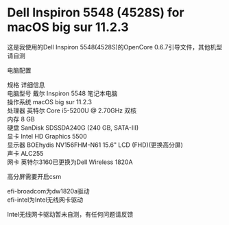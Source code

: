 Dell Inspiron 5548 (4528S) for macOS big sur 11.2.3
====
这是我使用的Dell Inspiron 5548(4528S)的OpenCore 0.6.7引导文件，其他机型请自测  

电脑配置  

规格	详细信息  
电脑型号	戴尔 Inspiron 5548 笔记本电脑  
操作系统	macOS big sur 11.2.3  
处理器	英特尔 Core i5-5200U @ 2.70GHz 双核  
内存	8 GB  
硬盘	SanDisk SDSSDA240G (240 GB, SATA-III)  
显卡	Intel HD Graphics 5500  
显示器	BOEhydis NV156FHM-N61 15.6" LCD (FHD)(更换高分屏)  
声卡	ALC255  
网卡	英特尔3160已更换为Dell Wireless 1820A  

高分屏需要开启csm

efi-broadcom为dw1820a驱动  
efi-intel为Intel无线网卡驱动

Intel无线网卡驱动暂未自测，有任何问题请反馈
